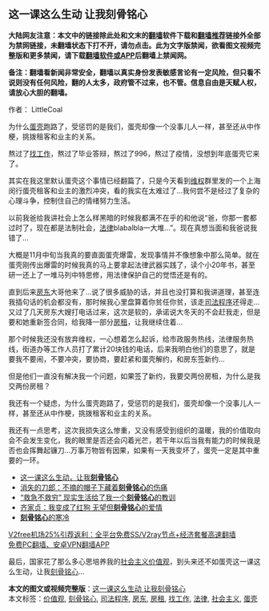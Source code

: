  <h2>这一课这么生动 让我刻骨铭心</h2> <p class="notice"><b>大陆网友注意：本文中的链接除此处和文末的<a href="https://github.com/bannedbook/fanqiang" >翻墙</a>软件下载和<a href="https://github.com/killgcd/justmysocks/blob/master/README.md">翻墙推荐</a>链接外全部为禁网链接，未翻墙状态下打不开，请勿点击。此为文字版禁闻，欲看图文视频完整版和更多禁闻，请下载<a href="https://github.com/bannedbook/fanqiang">翻墙软件或APP</a>后翻墙上禁闻网。</p><p>备注：翻墙看新闻非常安全，翻墙以真实身份发表敏感言论有一定风险，但只看不说则没有任何风险，翻的人太多，政府管不过来，也不管。信息自由是天赋人权，请放心大胆的翻墙。</b></p>  <div class="entry"> <p>作者： LittleCoal</p> <p id="summary">为什么<a href="https://www.bannedbook.org/bnews/tag/%E8%9B%8B%E5%A3%B3/" class="st_tag internal_tag" rel="tag" title="标签 蛋壳 下的日志">蛋壳</a>跑路了，受惩罚的是我们，蛋壳却像一个没事儿人一样，甚至还从中作梗，挑拨租客和业主的关系。</p> <p id="conimg">熬过了<a href="https://www.bannedbook.org/bnews/tag/%E6%89%BE%E5%B7%A5%E4%BD%9C/" class="st_tag internal_tag" rel="tag" title="标签 找工作 下的日志">找工作</a>，熬过了毕业答辩，熬过了996，熬过了疫情，没想到年底蛋壳它来了。</p> <p>其实在我这里默认蛋壳这个事情已经翻篇了，只是今天看到<span class='wp_keywordlink_affiliate'><a href="https://www.bannedbook.org/bnews/weiquan/" title="维权" target="_blank">维权</a></span>群里发的一个上海闵行蛋壳租客和业主的激烈冲突，看的我实在太难过了&#8230;我何尝不是经过了复杂的心理斗争，控制住自己的情绪努力生活。</p>  <p>以前我爸给我讲社会上怎么样黑暗的时候我都满不在乎的和他说“爸，你那一套都过时了，现在都是法制社会，<a href="https://www.bannedbook.org/bnews/tag/%e6%b3%95%e5%be%8b/" class="st_tag internal_tag" rel="tag" title="标签 法律 下的日志">法律</a>blabalbla一大堆&#8230;”。现在真想当面和我爸说我错了&#8230;</p> <p>大概是11月中旬当我真的要直面蛋壳爆雷，发现事情并不像想象中那么简单。就在蛋壳刚传出爆雷的时候我真的马上要拿起法律武器实践了，读个小20年书，甚至研一还上了一堆马列中特思修，用法律保护自己的觉悟还是有的。</p> <p>直到后来<a href="https://www.bannedbook.org/bnews/tag/%e6%88%bf%e4%b8%9c/" class="st_tag internal_tag" rel="tag" title="标签 房东 下的日志">房东</a>大哥他来了&#8230;说了很多威胁的话，并且也没打算和我讲道理，甚至连我插句话的机会都没有，那时候我心里盘算着你贫任你贫，该走<a href="https://www.bannedbook.org/bnews/tag/%E5%8F%B8%E6%B3%95%E7%A8%8B%E5%BA%8F/" class="st_tag internal_tag" rel="tag" title="标签 司法程序 下的日志">司法程序</a>还得走&#8230;又过了几天房东大嫂打电话过来，这次是软的，承诺说大冬天的不会赶我走，但是要和她重新签合同，给我降一部分<a href="https://www.bannedbook.org/bnews/tag/%E6%88%BF%E7%A7%9F/" class="st_tag internal_tag" rel="tag" title="标签 房租 下的日志">房租</a>，让我继续住着&#8230;</p> <p>那个时候我还没有放弃维权，一心想着怎么起诉，给市政服务热线，法律服务热线，街道办等工作人员打了累计20块钱的电话，后来我明白他们的意思了，就是要我不要闹，不要冲突，要协商，要赶紧和蛋壳解约，和房东签新约&#8230;</p>  <p>但是他们一直没有解决我一个问题，如果签了新约，我要交两份房租，为什么是我交两份房租？</p> <p>我还有一个疑虑，为什么蛋壳跑路了，受惩罚的是我们，蛋壳却像一个没事儿人一样，甚至还从中作梗，挑拨租客和业主的关系。</p> <p>我还有一点思考，这次我损失这么惨重，又没有感受到组织的温暖，我的价值取向会不会发生变化，我的眼里是否还会闪着光芒，若干年以后当我有能力的时候我是否也会挥舞起镰刀&#8230;万事万物皆有因果，如果有一天我变坏了，蛋壳一定是其中重要的一环。</p> <ul class='op-related-articles' title='相关阅读'> <li><a href='https://www.bannedbook.org/bnews/ssgc/20201205/1442673.html' target='_blank'>这一课这么生动，让我<b>刻骨铭心</b></a></li> <li><a href='https://www.bannedbook.org/bnews/yule/20200722/1364399.html' target='_blank'>消失的刀郎：不摘的帽子下藏着<b>刻骨铭心</b>的伤痛</a></li> <li><a href='https://www.bannedbook.org/bnews/funmedia/20200304/1287927.html' target='_blank'>“救急不救穷” 现实生活给了我一个<b>刻骨铭心</b>的教训</a></li> <li><a href='https://www.bannedbook.org/bnews/baitai/20191226/1247582.html' target='_blank'>齐家贞：我变成了红狗 无望但<b>刻骨铭心</b>的爱情</a></li> <li><a href='https://www.bannedbook.org/bnews/lifebaike/20181213/1046489.html' target='_blank'><b>刻骨铭心</b>的寒冷</a></li> </ul> <p class="texttj"> <a href="https://www.bannedbook.org/forum23/topic22702.html" target="_blank">V2free机场25%引荐返利：全平台免费SS/V2ray节点+经济套餐高速翻墙</a><br/> <a href="https://github.com/bannedbook/fanqiang/wiki/%E7%A6%81%E9%97%BB%E7%BD%91%E5%AE%89%E5%8D%93%E7%BF%BB%E5%A2%99%E6%96%B0%E9%97%BBAPP" target="_blank">免费PC翻墙、安卓VPN翻墙APP</a></p><p>最后，国家花了那么多心思培养我的<a href="https://www.bannedbook.org/bnews/tag/%e7%a4%be%e4%bc%9a%e4%b8%bb%e4%b9%89/" class="st_tag internal_tag" rel="tag" title="标签 社会主义 下的日志">社会主义</a><a href="https://www.bannedbook.org/bnews/tag/%E4%BB%B7%E5%80%BC%E8%A7%82/" class="st_tag internal_tag" rel="tag" title="标签 价值观 下的日志">价值观</a>，到头来还不如蛋壳这一课这么生动，让我<a href="https://www.bannedbook.org/bnews/tag/%E5%88%BB%E9%AA%A8%E9%93%AD%E5%BF%83/" class="st_tag internal_tag" rel="tag" title="标签 刻骨铭心 下的日志">刻骨铭心</a>&#8230;</p> <a name='sharetosocial'></a>       <div><b>本文的图文或视频完整版</b>：<a href='https://www.bannedbook.org/bnews/comments/20201206/1443019.html'>这一课这么生动 让我刻骨铭心</a></div>  </div><!--END ENTRY--> <div class="postfooter"> <div>本文标签：<a href="https://www.bannedbook.org/bnews/tag/%E4%BB%B7%E5%80%BC%E8%A7%82/" rel="tag">价值观</a>, <a href="https://www.bannedbook.org/bnews/tag/%E5%88%BB%E9%AA%A8%E9%93%AD%E5%BF%83/" rel="tag">刻骨铭心</a>, <a href="https://www.bannedbook.org/bnews/tag/%E5%8F%B8%E6%B3%95%E7%A8%8B%E5%BA%8F/" rel="tag">司法程序</a>, <a href="https://www.bannedbook.org/bnews/tag/%e6%88%bf%e4%b8%9c/" rel="tag">房东</a>, <a href="https://www.bannedbook.org/bnews/tag/%E6%88%BF%E7%A7%9F/" rel="tag">房租</a>, <a href="https://www.bannedbook.org/bnews/tag/%E6%89%BE%E5%B7%A5%E4%BD%9C/" rel="tag">找工作</a>, <a href="https://www.bannedbook.org/bnews/tag/%e6%b3%95%e5%be%8b/" rel="tag">法律</a>, <a href="https://www.bannedbook.org/bnews/tag/%e7%a4%be%e4%bc%9a%e4%b8%bb%e4%b9%89/" rel="tag">社会主义</a>, <a href="https://www.bannedbook.org/bnews/tag/%E8%9B%8B%E5%A3%B3/" rel="tag">蛋壳</a></div>  </div><!--END POSTFOOTER--> 